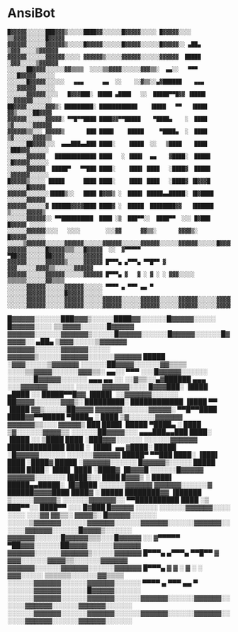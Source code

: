 # AnsiBot

```
█▓▓▓▓▓░░░░░░███▓▓▓▒░░░░░████▓▓░░░░░░█▓▓▓▓▓░░░░░ █▓▓▓▓▓░░░░  ▒▒▓▓▓▓░░░░░░█▓▓▓▓▓
▓▓▓▓▓▓░░░░░░▓▓▓▓▓▓▒░░░░░█▓▓▓▓▓░░░░░░█▓▓▓▓▓░░░░░░█▓▓▓▓▓░░ ▄██▄ ▒▓▓▓░░░░░▒▓▓▓▓▓▓
▓▓▓▓▓▓░░░░░░▓▓▓▓▓▓░░░░░ ▓▓▓▓▓▓▒░░░░░▓▓▓▓▓▓░░░░░░▓▓▓▓▓▓  █████ ░▓▓▓░░░░░▒▓▓▓▓▓▓
░░░░░░██▓▓▓▓░░░░░░▓▓▒▒▒▒  ░░░░▒▒▓▓▓▓░░░░░░▓▓▓▒▒░  ▄▄░░   ▀▀▀   ░░░█▓▓▓▓▓░░░░░░
░░░░░░█▓▓▓▓▓░░░░░░   ▄▄▄      ▄▄  ░░    ░░▓▒▒░░▄▓██████    ▄▄▄ ░░░▓▓▓▓▓▓░░░░░░
░░░░░░▓▓▓▓▓▓░░░░   █▓▓▓███░ ▐████ ▄████   ░░  █████▀▀█▓▓ ▐████▌ ░░▓▓▓▓▓▓░░░░░░
██▓▓▓▓░░░░░░▓▓▓▒░ █████████░ ████████████    ▐████   ▀▀   ▐████ ▓▓▒░░░░░██▓▓▓▓
▓▓▓▓▓▓░░░░░░▓▓▓▓▓░ ▀▀█▀▀████ ████▓▓▀▀█████    ▀████▄    ░  ████ ▒▓░░░░░░▓▓▓▓▓▓
▓▓▓▓▓▓▒▒░░░ ▓▓▓▓▓▒       ███ ████▌    █████     ▀████▄  ░  ████ ▒▓░░░░░░▓▓▓▓▒▒
░░░░░░██▓▓▓▓░░░  ▄▄▄███▄▄███ ████░    ▐████  ░░   ▒████    ████  ░███▓▓▓░░░░░░
░░░░░░▓▓▓▓▓▓   █████████████ ████   ░ ▐███▌  ▄▄    ▓████░  █████ ░█▓▓▓▓▓░░░░░░
░░░░░░▓▓▓▓▓▓  █████▀   ▀▀███ ████░    ▐███▌ ████   ░████▓  █████ ░▓▓▓▓▓▓░░░░░░
█▓▓▓▓▓▒░░░░░ █████      ████ ████░    ▐███▌ ████   ░████▓ ▐█▓▓▓█  ░░░░░░█▓▓▓▓▓
▓▓▓▓▓▓░░░░░░░▐████▒░░   ████ █▓▓▓▒ ░  ████▌ █████▄▄█████░ ▐█▓████ ░░░░░░▓▓▓▓▓▓
▓▓▓▓▓▓░░░░░░▓ ██████▓▓▓▓████ ████▓ ░  █████  ████████▓▓   ▐██████ ▒░░░░░▓▓▓▓▓▒
░░░░░░▓▓▓▓▓▓░░ ▀▀██████████  ████ ░▒  ███▀▀░░  ████▀▀  ░░░ █▓███  █▓▓▓▓▓ ░░░░░
░░░░░░▓▓▓▓▓▓░░░░   ░░░░        ░░░▓▓      ▓▓▒▒░       ▓▓▓▓▒░      █▓▓▓▓▓░░░░░░
░░░░░▒▓▓▓▓▓▓░░░░░░▓▓▓▓▓▓░░░░░░▓▓▓▓▓▓░░░░░░▓▓▓▓▓▓░░░░░░▓▓▓▓▓▓░░░░░░█▓▓▓▓▒░░░░░░
▓▓▓▓▓▓░░░░░░█▓▓▓▓▓▒▒▒░░░█▓▓▓▓▓  ░░  ▓▀▀▀▀▀      ▀██▓▓▓░░░░░░██▓▓▓▓░░░░░░▓▓▓▓▓▓
▓▓▓▓▓▓░░░░░░▓▓▓▓▓▓▒░░░░░▓▓▓▓▓▓ █▀▀▀▄ ▄▀▀▀▄ ▀▀█▀▀ ▓ ▓▓▓░░░░░░▓▓▓▓▒▒░░░░░░▓▓▓▓▓▓
▓▓▓▓▓▓░░░░░░▓▓▓▓▓▓░░░░░░▓▓▓▓▓▓ █▀▀▀▄ ▓   ▓ ░ ▓ ░ ░ ▓▓▓░░░░░ ▒▒▒▒▒▒░░░░░░▓▓▒▒▒▒
░░░░░░▓▓▓▓▓▓░░░░░░▓▓▓▓▓▓░░░░░░ ▀▀▀▀ ▄ ▀▀▀ ▄▄ ▀  ░░░░░░▓▓▓▓▓▓░░░░░░█▓▓▓▓▓░░░░░░
░░░░░░▓▓▓▓▓▓░░░░░░▓▓▓▓▓▓░░░░░░▓▓▓▓▓▓░░░░░░▓▓▓▓▓▓░░░░░░▓▓▓▓▓▓░░░░░░▓▓▓▓▓▓░░░░░░
░░░░░░▓▓▓▓▓▓░░░░░░▓▓▓▓▓▓░░░░░░▓▓▓▓▓▓░░░░░░▓▓▓▓▓▓░░░░░░▓▓▓▓▓▓░░░░░░▓▓▓▓▓▓░░░░░░

```

█▓▓▓▓▓░░░░░░███▓▓▓▒░░░░░████▓▓░░░░░░█▓▓▓▓▓░░░░░ █▓▓▓▓▓░░░░  ▒▒▓▓▓▓░░░░░░█▓▓▓▓▓
▓▓▓▓▓▓░░░░░░▓▓▓▓▓▓▒░░░░░█▓▓▓▓▓░░░░░░█▓▓▓▓▓░░░░░░█▓▓▓▓▓░░ ▄██▄ ▒▓▓▓░░░░░▒▓▓▓▓▓▓
▓▓▓▓▓▓░░░░░░▓▓▓▓▓▓░░░░░ ▓▓▓▓▓▓▒░░░░░▓▓▓▓▓▓░░░░░░▓▓▓▓▓▓  █████ ░▓▓▓░░░░░▒▓▓▓▓▓▓
░░░░░░██▓▓▓▓░░░░░░▓▓▒▒▒▒  ░░░░▒▒▓▓▓▓░░░░░░▓▓▓▒▒░  ▄▄░░   ▀▀▀   ░░░█▓▓▓▓▓░░░░░░
░░░░░░█▓▓▓▓▓░░░░░░   ▄▄▄      ▄▄  ░░    ░░▓▒▒░░▄▓██████    ▄▄▄ ░░░▓▓▓▓▓▓░░░░░░
░░░░░░▓▓▓▓▓▓░░░░   █▓▓▓███░ ▐████ ▄████   ░░  █████▀▀█▓▓ ▐████▌ ░░▓▓▓▓▓▓░░░░░░
██▓▓▓▓░░░░░░▓▓▓▒░ █████████░ ████████████    ▐████   ▀▀   ▐████ ▓▓▒░░░░░██▓▓▓▓
▓▓▓▓▓▓░░░░░░▓▓▓▓▓░ ▀▀█▀▀████ ████▓▓▀▀█████    ▀████▄    ░  ████ ▒▓░░░░░░▓▓▓▓▓▓
▓▓▓▓▓▓▒▒░░░ ▓▓▓▓▓▒       ███ ████▌    █████     ▀████▄  ░  ████ ▒▓░░░░░░▓▓▓▓▒▒
░░░░░░██▓▓▓▓░░░  ▄▄▄███▄▄███ ████░    ▐████  ░░   ▒████    ████  ░███▓▓▓░░░░░░
░░░░░░▓▓▓▓▓▓   █████████████ ████   ░ ▐███▌  ▄▄    ▓████░  █████ ░█▓▓▓▓▓░░░░░░
░░░░░░▓▓▓▓▓▓  █████▀   ▀▀███ ████░    ▐███▌ ████   ░████▓  █████ ░▓▓▓▓▓▓░░░░░░
█▓▓▓▓▓▒░░░░░ █████      ████ ████░    ▐███▌ ████   ░████▓ ▐█▓▓▓█  ░░░░░░█▓▓▓▓▓
▓▓▓▓▓▓░░░░░░░▐████▒░░   ████ █▓▓▓▒ ░  ████▌ █████▄▄█████░ ▐█▓████ ░░░░░░▓▓▓▓▓▓
▓▓▓▓▓▓░░░░░░▓ ██████▓▓▓▓████ ████▓ ░  █████  ████████▓▓   ▐██████ ▒░░░░░▓▓▓▓▓▒
░░░░░░▓▓▓▓▓▓░░ ▀▀██████████  ████ ░▒  ███▀▀░░  ████▀▀  ░░░ █▓███  █▓▓▓▓▓ ░░░░░
░░░░░░▓▓▓▓▓▓░░░░   ░░░░        ░░░▓▓      ▓▓▒▒░       ▓▓▓▓▒░      █▓▓▓▓▓░░░░░░
░░░░░▒▓▓▓▓▓▓░░░░░░▓▓▓▓▓▓░░░░░░▓▓▓▓▓▓░░░░░░▓▓▓▓▓▓░░░░░░▓▓▓▓▓▓░░░░░░█▓▓▓▓▒░░░░░░
▓▓▓▓▓▓░░░░░░█▓▓▓▓▓▒▒▒░░░█▓▓▓▓▓  ░░  ▓▀▀▀▀▀      ▀██▓▓▓░░░░░░██▓▓▓▓░░░░░░▓▓▓▓▓▓
▓▓▓▓▓▓░░░░░░▓▓▓▓▓▓▒░░░░░▓▓▓▓▓▓ █▀▀▀▄ ▄▀▀▀▄ ▀▀█▀▀ ▓ ▓▓▓░░░░░░▓▓▓▓▒▒░░░░░░▓▓▓▓▓▓
▓▓▓▓▓▓░░░░░░▓▓▓▓▓▓░░░░░░▓▓▓▓▓▓ █▀▀▀▄ ▓   ▓ ░ ▓ ░ ░ ▓▓▓░░░░░ ▒▒▒▒▒▒░░░░░░▓▓▒▒▒▒
░░░░░░▓▓▓▓▓▓░░░░░░▓▓▓▓▓▓░░░░░░ ▀▀▀▀ ▄ ▀▀▀ ▄▄ ▀  ░░░░░░▓▓▓▓▓▓░░░░░░█▓▓▓▓▓░░░░░░
░░░░░░▓▓▓▓▓▓░░░░░░▓▓▓▓▓▓░░░░░░▓▓▓▓▓▓░░░░░░▓▓▓▓▓▓░░░░░░▓▓▓▓▓▓░░░░░░▓▓▓▓▓▓░░░░░░
░░░░░░▓▓▓▓▓▓░░░░░░▓▓▓▓▓▓░░░░░░▓▓▓▓▓▓░░░░░░▓▓▓▓▓▓░░░░░░▓▓▓▓▓▓░░░░░░▓▓▓▓▓▓░░░░░░
